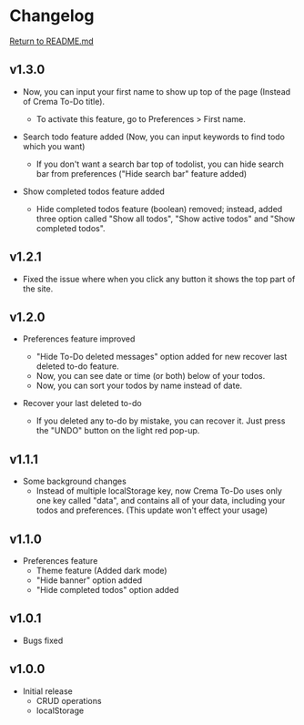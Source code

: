 # Changelog

[Return to README.md](./README.md)

## v1.3.0

- Now, you can input your first name to show up top of the page (Instead of Crema To-Do title).

  - To activate this feature, go to Preferences > First name.

- Search todo feature added (Now, you can input keywords to find todo which you want)

  - If you don't want a search bar top of todolist, you can hide search bar from preferences ("Hide search bar" feature added)

- Show completed todos feature added

  - Hide completed todos feature (boolean) removed; instead, added three option called "Show all todos", "Show active todos" and "Show completed todos".

## v1.2.1

- Fixed the issue where when you click any button it shows the top part of the site.

## v1.2.0

- Preferences feature improved

  - "Hide To-Do deleted messages" option added for new recover last deleted to-do feature.
  - Now, you can see date or time (or both) below of your todos.
  - Now, you can sort your todos by name instead of date.

- Recover your last deleted to-do
  - If you deleted any to-do by mistake, you can recover it. Just press the "UNDO" button on the light red pop-up.

## v1.1.1

- Some background changes
  - Instead of multiple localStorage key, now Crema To-Do uses only one key called "data", and contains all of your data, including your todos and preferences. (This update won't effect your usage)

## v1.1.0

- Preferences feature
  - Theme feature (Added dark mode)
  - "Hide banner" option added
  - "Hide completed todos" option added

## v1.0.1

- Bugs fixed

## v1.0.0

- Initial release
  - CRUD operations
  - localStorage

